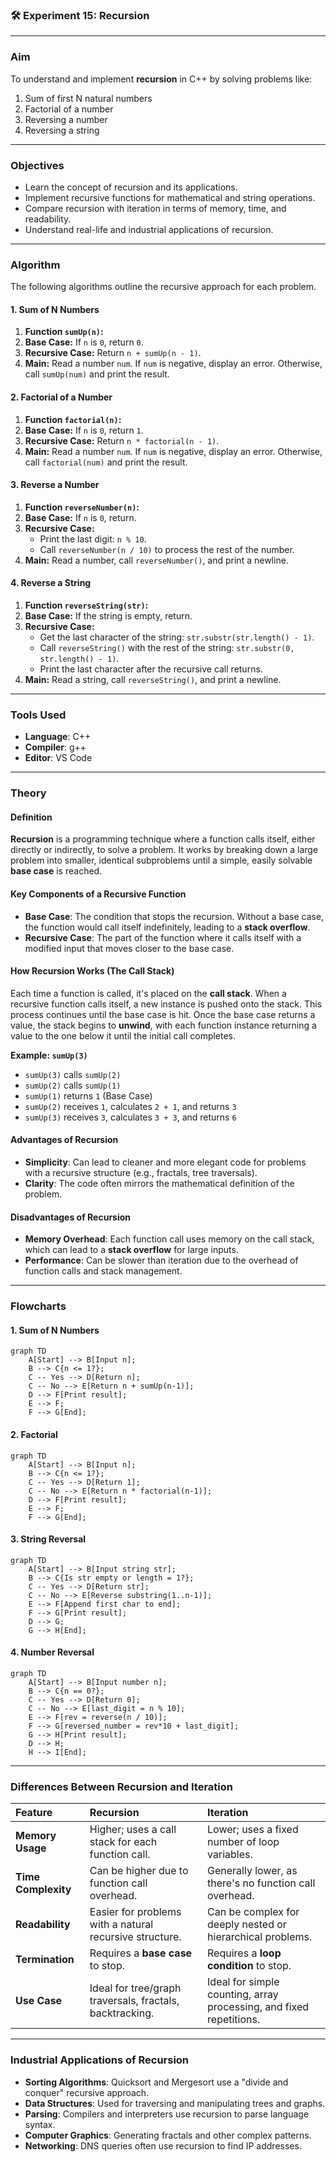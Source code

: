 ### 🛠️ Experiment 15: Recursion

-----

### **Aim**

To understand and implement **recursion** in C++ by solving problems like:

1.  Sum of first N natural numbers
2.  Factorial of a number
3.  Reversing a number
4.  Reversing a string

-----

### **Objectives**

  * Learn the concept of recursion and its applications.
  * Implement recursive functions for mathematical and string operations.
  * Compare recursion with iteration in terms of memory, time, and readability.
  * Understand real-life and industrial applications of recursion.

-----

### **Algorithm**

The following algorithms outline the recursive approach for each problem.

#### 1\. Sum of N Numbers

1.  **Function `sumUp(n)`:**
2.  **Base Case:** If `n` is `0`, return `0`.
3.  **Recursive Case:** Return `n + sumUp(n - 1)`.
4.  **Main:** Read a number `num`. If `num` is negative, display an error. Otherwise, call `sumUp(num)` and print the result.

#### 2\. Factorial of a Number

1.  **Function `factorial(n)`:**
2.  **Base Case:** If `n` is `0`, return `1`.
3.  **Recursive Case:** Return `n * factorial(n - 1)`.
4.  **Main:** Read a number `num`. If `num` is negative, display an error. Otherwise, call `factorial(num)` and print the result.

#### 3\. Reverse a Number

1.  **Function `reverseNumber(n)`:**
2.  **Base Case:** If `n` is `0`, return.
3.  **Recursive Case:**
      * Print the last digit: `n % 10`.
      * Call `reverseNumber(n / 10)` to process the rest of the number.
4.  **Main:** Read a number, call `reverseNumber()`, and print a newline.

#### 4\. Reverse a String

1.  **Function `reverseString(str)`:**
2.  **Base Case:** If the string is empty, return.
3.  **Recursive Case:**
      * Get the last character of the string: `str.substr(str.length() - 1)`.
      * Call `reverseString()` with the rest of the string: `str.substr(0, str.length() - 1)`.
      * Print the last character after the recursive call returns.
4.  **Main:** Read a string, call `reverseString()`, and print a newline.

-----

### **Tools Used**

  * **Language**: C++
  * **Compiler**: g++
  * **Editor**: VS Code

-----

### **Theory**

#### **Definition**

**Recursion** is a programming technique where a function calls itself, either directly or indirectly, to solve a problem. It works by breaking down a large problem into smaller, identical subproblems until a simple, easily solvable **base case** is reached.

#### **Key Components of a Recursive Function**

  * **Base Case**: The condition that stops the recursion. Without a base case, the function would call itself indefinitely, leading to a **stack overflow**.
  * **Recursive Case**: The part of the function where it calls itself with a modified input that moves closer to the base case.

#### **How Recursion Works (The Call Stack)**

Each time a function is called, it's placed on the **call stack**. When a recursive function calls itself, a new instance is pushed onto the stack. This process continues until the base case is hit. Once the base case returns a value, the stack begins to **unwind**, with each function instance returning a value to the one below it until the initial call completes.

**Example: `sumUp(3)`**

  * `sumUp(3)` calls `sumUp(2)`
  * `sumUp(2)` calls `sumUp(1)`
  * `sumUp(1)` returns `1` (Base Case)
  * `sumUp(2)` receives `1`, calculates `2 + 1`, and returns `3`
  * `sumUp(3)` receives `3`, calculates `3 + 3`, and returns `6`

#### **Advantages of Recursion**

  * **Simplicity**: Can lead to cleaner and more elegant code for problems with a recursive structure (e.g., fractals, tree traversals).
  * **Clarity**: The code often mirrors the mathematical definition of the problem.

#### **Disadvantages of Recursion**

  * **Memory Overhead**: Each function call uses memory on the call stack, which can lead to a **stack overflow** for large inputs.
  * **Performance**: Can be slower than iteration due to the overhead of function calls and stack management.

-----

### **Flowcharts**

#### 1\. Sum of N Numbers

```mermaid
graph TD
    A[Start] --> B[Input n];
    B --> C{n <= 1?};
    C -- Yes --> D[Return n];
    C -- No --> E[Return n + sumUp(n-1)];
    D --> F[Print result];
    E --> F;
    F --> G[End];
```

#### 2\. Factorial

```mermaid
graph TD
    A[Start] --> B[Input n];
    B --> C{n <= 1?};
    C -- Yes --> D[Return 1];
    C -- No --> E[Return n * factorial(n-1)];
    D --> F[Print result];
    E --> F;
    F --> G[End];
```

#### 3\. String Reversal

```mermaid
graph TD
    A[Start] --> B[Input string str];
    B --> C{Is str empty or length = 1?};
    C -- Yes --> D[Return str];
    C -- No --> E[Reverse substring(1..n-1)];
    E --> F[Append first char to end];
    F --> G[Print result];
    D --> G;
    G --> H[End];
```

#### 4\. Number Reversal

```mermaid
graph TD
    A[Start] --> B[Input number n];
    B --> C{n == 0?};
    C -- Yes --> D[Return 0];
    C -- No --> E[last_digit = n % 10];
    E --> F[rev = reverse(n / 10)];
    F --> G[reversed_number = rev*10 + last_digit];
    G --> H[Print result];
    D --> H;
    H --> I[End];
```

-----

### **Differences Between Recursion and Iteration**

| Feature | Recursion | Iteration |
| :--- | :--- | :--- |
| **Memory Usage** | Higher; uses a call stack for each function call. | Lower; uses a fixed number of loop variables. |
| **Time Complexity** | Can be higher due to function call overhead. | Generally lower, as there's no function call overhead. |
| **Readability** | Easier for problems with a natural recursive structure. | Can be complex for deeply nested or hierarchical problems. |
| **Termination** | Requires a **base case** to stop. | Requires a **loop condition** to stop. |
| **Use Case** | Ideal for tree/graph traversals, fractals, backtracking. | Ideal for simple counting, array processing, and fixed repetitions. |

-----

### **Industrial Applications of Recursion**

  * **Sorting Algorithms**: Quicksort and Mergesort use a "divide and conquer" recursive approach.
  * **Data Structures**: Used for traversing and manipulating trees and graphs.
  * **Parsing**: Compilers and interpreters use recursion to parse language syntax.
  * **Computer Graphics**: Generating fractals and other complex patterns.
  * **Networking**: DNS queries often use recursion to find IP addresses.

